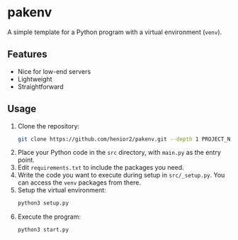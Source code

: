# pakenv
A simple template for a Python program with a virtual environment (`venv`).

## Features
- Nice for low-end servers
- Lightweight
- Straightforward

## Usage
1. Clone the repository:
   ```sh
   git clone https://github.com/henior2/pakenv.git --depth 1 PROJECT_NAME_HERE
   ```
2. Place your Python code in the `src` directory, with `main.py` as the entry point.
3. Edit `requirements.txt` to include the packages you need.
4. Write the code you want to execute during setup in `src/_setup.py`. You can access the `venv` packages from there.
5. Setup the virtual environment:
   ```sh
   python3 setup.py
   ```
6. Execute the program:
   ```sh
   python3 start.py
   ```